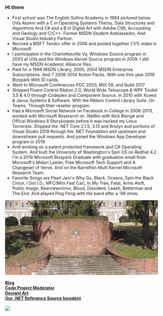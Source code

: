 ### Hi there

* First school was The English Sullins Academy in 1984 pictured below. UVa Alumni with a C in Operating Systems Theroy, Data Structures and Algorithms And C# and a B in Digital Art with Adobe CS6,
Accounting and Geology and C/C++. Former MSDN Student Ambassador, And Visual Studio Industry Partner.
* Recived a MSFT Tendor offer in 2006 and pooled together 1.5% stake in Microsoft
* I participated in the Charlottesville Va, Windows Source program in 2003 at UVa and the Windows Kernel Source program in 2009. I still have my MSDN Acedemic Alliance files. 
* Paid for a 1998 MSDN Library, 2000, 2004 MSDN Enterprise Subscriptions. And 7 2006-2014 Action Packs. With one thre year 2016 Bizspark With ID cards.
* Went to Microsoft Conferences PDC 2003, MIX 09, and Build 2017
* Shipped Fluent Control Ribbon 2.0, World Wide Telescope & WPF Toolkit 3.5 & 4.0 
through Codeplex and Component Source. In 2010 with Xceed & Janus Systems & Software. 
With the Ribbon Control Library Suite. On Teams. Through their reseller program. 
* Had a Microsoft Social Network on Facebook in College in 2008-2013, worked with Microsoft Reserarch on .NetBio with Rick Bienge and Offical Windows 8 Storyboards before it was hacked my Linux Terrorists.
Shipped the .NET Core 2.1.5, 3.13 and Roslyn and portions of Visual Studio 2019 through the .NET Foundation 
and upstream and downstream pull requests. And joined the Windows App Developer program in 2019.
* And working on a patent protected framework and C# Operating System. And built the University of Washington's Spin OS on Redhat 4.2
I'm a 2019 Microsoft Bizspark Graduate with graduation email from Microsoft's Midori Lawler, Free Microsoft Tech Support and A Changeset of Verve. And on the Barrelfish Multi Kernel Microsoft Research Team. 
* Favorite Songs are Pearl Jam's Why Go, Black, Oceans, Spin the Black Cirlce, I Got I.D., MFC(Mini Fast Car), In My Tree, Fatal, Arms Aloft, Public Image, Rearviewmirror, Blood, Dissident, Leash, Betterman and The End. And played Ping Pong with the band after a '98 show.

![Sullins](images/sullins.jpg)
  
[<b>Blog</b>](https://jdm7dvcsmath.blogspot.com/)
<br>
[<b>Code Project Moderator</b>](https://www.codeproject.com/script/Membership/View.aspx?mid=527156)
<br>
[<b>Deviant Art</b>](https://www.deviantart.com/jdm7dv)
<br>
[<b>Our .NET Referance Source Incedent</b>](https://referencesource.microsoft.com)
<br>
<br>
![](https://komarev.com/ghpvc/?username=jonathanchapmanmoore)
<br> 
